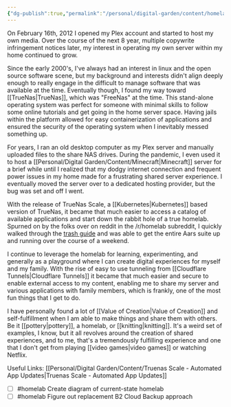 ```yaml
---
{"dg-publish":true,"permalink":"/personal/digital-garden/content/homelab/","created":"2023-11-14T08:05:30.894-05:00"}
---
```


On February 16th, 2012 I opened my Plex account and started to host my own media. Over the course of the next 8 year, multiple copywrite infringement notices later, my interest in operating my own server within my home continued to grow. 

Since the early 2000's, I've always had an interest in linux and the open source software scene, but my background and interests didn't align deeply enough to really engage in the difficult to manage software that was available at the time. Eventually though, I found my way toward [[TrueNas\|TrueNas]], which was "FreeNas" at the time. This stand-alone operating system was perfect for someone with minimal skills to follow some online tutorials and get going in the home server space. Having jails within the platform allowed for easy containerization of applications and ensured the security of the operating system when I inevitably messed something up. 

For years, I ran an old desktop computer as my Plex server and manually uploaded files to the share NAS drives. During the pandemic, I even used it to host a [[Personal/Digital Garden/Content/Minecraft\|Minecraft]] server for a brief while until I realized that my dodgy internet connection and frequent power issues in my home made for a frustrating shared server experience. I eventually moved the server over to a dedicated hosting provider, but the bug was set and off I went. 

With the release of TrueNas Scale, a [[Kubernetes\|Kubernetes]] based version of TrueNas, it became that much easier to access a catalog of available applications and start down the rabbit hole of a true homelab. Spurned on by the folks over on reddit in the /r/homelab subreddit, I quickly walked through the [trash guide](https://trash-guides.info/) and was able to get the entire Aars suite up and running over the course of a weekend. 

I continue to leverage the homelab for learning, experimenting, and generally as a playground where I can create digital experiences for myself and my family. With the rise of easy to use tunneling from [[Cloudflare Tunnels\|Cloudflare Tunnels]] it became that much easier and secure to enable external access to my content, enabling me to share my server and various applications with family members, which is frankly, one of the most fun things that I get to do. 

I have personally found a lot of [[Value of Creation\|Value of Creation]] and self-fulfillment when I am able to make things and share them with others. Be it [[pottery\|pottery]], a homelab, or [[knitting\|knitting]]. It's a weird set of examples, I know, but it all revolves around the creation of shared experiences, and to me, that's a tremendously fulfilling experience and one that I don't get from playing [[video games\|video games]] or watching Netflix. 

Useful Links: 
[[Personal/Digital Garden/Content/Truenas Scale - Automated App Updates\|Truenas Scale - Automated App Updates]]


- [ ] #homelab Create diagram of current-state homelab
- [ ] #homelab Figure out replacement B2 Cloud Backup approach
